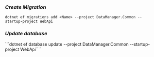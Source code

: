 ﻿### *Create Migration*
```dotnet ef migrations add <Name> --project DataManager.Common --startup-project WebApi```

### *Update database*
```dotnet ef database update --project DataManager.Common --startup-project WebApi````